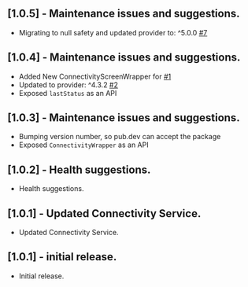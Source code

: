 ## [1.0.5] - Maintenance issues and suggestions.

- Migrating to null safety and updated provider to: ^5.0.0 [#7](https://github.com/ajaynonstopio/connectivity_wrapper/issues/7)

## [1.0.4] - Maintenance issues and suggestions.

- Added New ConnectivityScreenWrapper for [#1](https://github.com/ajaynonstopio/connectivity_wrapper/issues/1)
- Updated to  provider: ^4.3.2 [#2](https://github.com/ajaynonstopio/connectivity_wrapper/issues/2)
- Exposed `lastStatus` as an API

## [1.0.3] - Maintenance issues and suggestions.

- Bumping version number, so pub.dev can accept the package
- Exposed `ConnectivityWrapper` as an API

## [1.0.2] - Health suggestions.

- Health suggestions.

## [1.0.1] - Updated Connectivity Service.

- Updated Connectivity Service.

## [1.0.1] - initial release.

- Initial release.